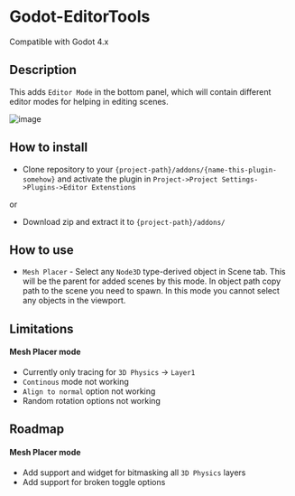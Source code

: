 # Godot-EditorTools
Compatible with Godot 4.x

## Description
This adds `Editor Mode` in the bottom panel, which will contain different editor modes for helping in editing scenes.

![image](https://user-images.githubusercontent.com/17231482/225731162-14b013e4-fc29-4643-ab0a-e89d0daee1d9.png)

## How to install
- Clone repository to your `{project-path}/addons/{name-this-plugin-somehow}` and activate the plugin in `Project->Project Settings->Plugins->Editor Extenstions`

or
- Download zip and extract it to `{project-path}/addons/`

## How to use
- `Mesh Placer` - Select any `Node3D` type-derived object in Scene tab. This will be the parent for added scenes by this mode. In object path copy path to the scene you need to spawn. In this mode you cannot select any objects in the viewport.

## Limitations

#### Mesh Placer mode
- Currently only tracing for `3D Physics` -> `Layer1`
- `Continous` mode not working
- `Align to normal` option not working
- Random rotation options not working

## Roadmap

#### Mesh Placer mode
- Add support and widget for bitmasking all `3D Physics` layers
- Add support for broken toggle options
